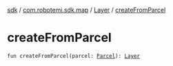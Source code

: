 [sdk](../../index.md) / [com.robotemi.sdk.map](../index.md) / [Layer](index.md) / [createFromParcel](./create-from-parcel.md)

# createFromParcel

`fun createFromParcel(parcel: `[`Parcel`](https://developer.android.com/reference/android/os/Parcel.html)`): `[`Layer`](index.md)